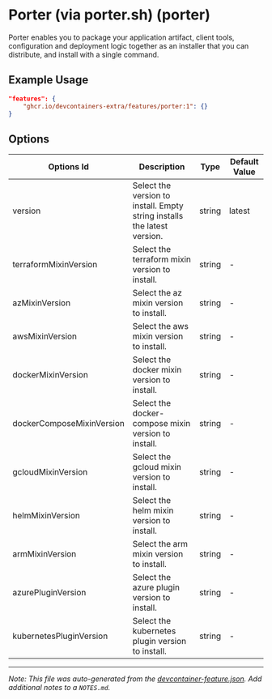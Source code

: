 
# Porter (via porter.sh) (porter)

Porter enables you to package your application artifact, client tools, configuration and deployment logic together as an installer that you can distribute, and install with a single command.

## Example Usage

```json
"features": {
    "ghcr.io/devcontainers-extra/features/porter:1": {}
}
```

## Options

| Options Id | Description | Type | Default Value |
|-----|-----|-----|-----|
| version | Select the version to install. Empty string installs the latest version. | string | latest |
| terraformMixinVersion | Select the terraform mixin version to install. | string | - |
| azMixinVersion | Select the az mixin version to install. | string | - |
| awsMixinVersion | Select the aws mixin version to install. | string | - |
| dockerMixinVersion | Select the docker mixin version to install. | string | - |
| dockerComposeMixinVersion | Select the docker-compose mixin version to install. | string | - |
| gcloudMixinVersion | Select the gcloud mixin version to install. | string | - |
| helmMixinVersion | Select the helm mixin version to install. | string | - |
| armMixinVersion | Select the arm mixin version to install. | string | - |
| azurePluginVersion | Select the azure plugin version to install. | string | - |
| kubernetesPluginVersion | Select the kubernetes plugin version to install. | string | - |



---

_Note: This file was auto-generated from the [devcontainer-feature.json](devcontainer-feature.json).  Add additional notes to a `NOTES.md`._
